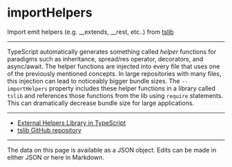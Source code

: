<!-- Important! Do not modify comment blocks. They are necessary for the transformer to work properly -->

<!-- title -->
# importHelpers

<!-- shortDescription -->
Import emit helpers (e.g. __extends, __rest, etc..) from [tslib](https://www.npmjs.com/package/tslib)

---

<!-- extendedDescription -->
TypeScript automatically generates something called _helper_ functions for paradigms such as inheritance, spread/res operator, decorators, and async/await. The helper functions are injected into every file that uses one of the previously mentioned concepts. In large repositories with many files, this injection can lead to noticeably bigger bundle sizes. The `--importHelpers` property includes these helper functions in a library called `tslib` and references those functions from the lib using `require` statements. This can dramatically decrease bundle size for large applications.

---

<!-- references -->
- [External Helpers Library in TypeScript](https://mariusschulz.com/blog/external-helpers-library-in-typescript)
- [tslib GitHub repository](https://github.com/microsoft/tslib)
---

<!-- footer -->
The data on this page is available as a JSON object. Edits can be made in either JSON or here in Markdown.
